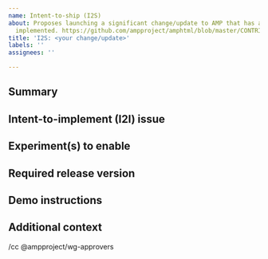 ```yaml
---
name: Intent-to-ship (I2S)
about: Proposes launching a significant change/update to AMP that has already been
  implemented. https://github.com/ampproject/amphtml/blob/master/CONTRIBUTING.md
title: 'I2S: <your change/update>'
labels: ''
assignees: ''

---
```


<!--
Replace/remove all of the text in brackets, including this text.

Use an Intent-to-ship (I2S) issue to request the launch of a significant change/update to AMP, generally those that required an Intent-to-implement (I2I) issue.
See https://github.com/ampproject/amphtml/blob/master/CONTRIBUTING.md for more information.
-->

## Summary
<!--
Provide a brief description of the feature/change you have implemented.
-->

## Intent-to-implement (I2I) issue
<!--
Provide a link to the I2I issue you filed for this feature/change.
-->

## Experiment(s) to enable
<!--
List the experiment(s) that should be enabled to launch your feature.
-->

## Required release version
<!--
Link to the "Type: Release" issue for the release that contains all of the changes necessary for your launch.
-->

## Demo instructions
<!--
Provide instructions for how to demo your feature such as a link to a demo page.
-->

## Additional context
<!--
Add any other information that may be relevant in determining if your feature can ship.
-->


<!--
Add anyone to this cc line that you want to notify about this I2S, including the reviewer who you worked with on the I2I.
-->
/cc @ampproject/wg-approvers

